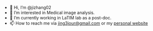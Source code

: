 - 👋 Hi, I’m @jizhang02
- 👀 I’m interested in Medical image analysis.
- 🌱 I’m currently working in LaTIM lab as a post-doc.
- 📫 How to reach me via jing3jour@gmail.com or my [personal website](https://jizhang02.github.io/)

<!---
jizhang02/jizhang02 is a ✨ special ✨ repository because its `README.md` (this file) appears on your GitHub profile.
You can click the Preview link to take a look at your changes.
--->
